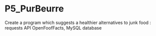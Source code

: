 # P5_PurBeurre
Create a program which suggests a healthier alternatives to junk food : requests API OpenFoofFacts, MySQL database
